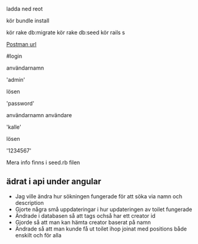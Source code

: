 ladda ned reot

kör bundle install

kör rake db:migrate
kör rake db:seed
kör rails s

[Postman url](https://www.getpostman.com/collections/eada35f52017f547bc4f)

#login

användarnamn

'admin'

lösen

'password'


användarnamn användare

'kalle'

lösen

'1234567'

Mera info finns i seed.rb filen


## ädrat i api under angular
- Jag ville ändra hur sökningen fungerade för att söka via namn och description
- Gjorte några små uppdateringar i hur updateringen av toilet fungerade
- Ändrade i databasen så att tags ochså har ett creator id
- Gjorde så att man kan hämta creator baserat på namn
- Ändrade så att man kunde få ut toilet ihop joinat med positions både enskilt och för alla
